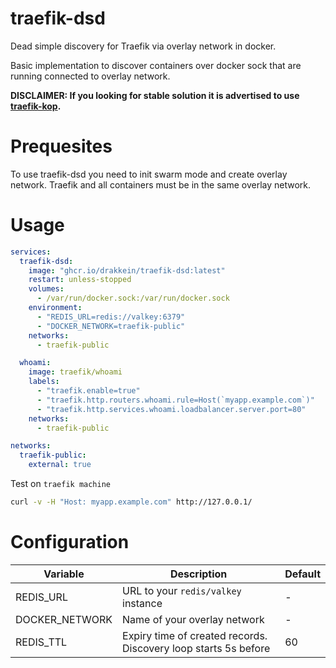 # traefik-dsd
Dead simple discovery for Traefik via overlay network in docker.  

Basic implementation to discover containers over docker sock that are running connected to overlay network.

**DISCLAIMER: If you looking for stable solution it is advertised to use [traefik-kop](https://github.com/jittering/traefik-kop).**

# Prequesites
To use traefik-dsd you need to init swarm mode and create overlay network. Traefik and all containers must be in the same overlay network.

# Usage
```yaml
services:
  traefik-dsd:
    image: "ghcr.io/drakkein/traefik-dsd:latest"
    restart: unless-stopped
    volumes:
      - /var/run/docker.sock:/var/run/docker.sock
    environment:
      - "REDIS_URL=redis://valkey:6379"
      - "DOCKER_NETWORK=traefik-public"
    networks:
      - traefik-public

  whoami:
    image: traefik/whoami
    labels:
      - "traefik.enable=true"
      - "traefik.http.routers.whoami.rule=Host(`myapp.example.com`)" 
      - "traefik.http.services.whoami.loadbalancer.server.port=80"
    networks:
      - traefik-public

networks:
  traefik-public:
    external: true
```

Test on `traefik machine`
```bash
curl -v -H "Host: myapp.example.com" http://127.0.0.1/
```

# Configuration
|Variable|Description|Default|
|-|-|-|
|REDIS_URL|URL to your `redis/valkey` instance|-|
|DOCKER_NETWORK|Name of your overlay network|-|
|REDIS_TTL|Expiry time of created records. Discovery loop starts 5s before| 60|